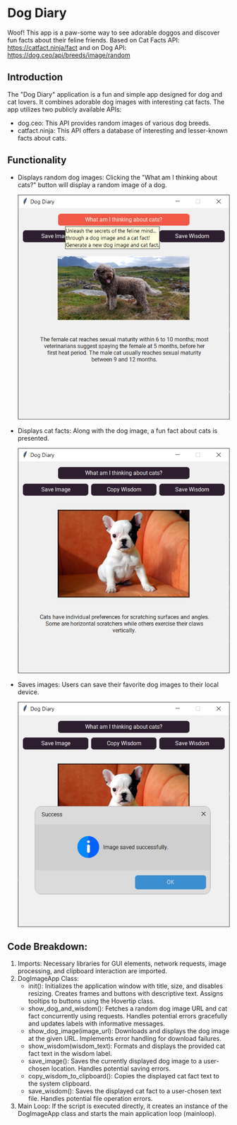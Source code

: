 # Dog Diary
Woof! This app is a paw-some way to see adorable doggos and discover fun facts about their feline friends.
Based on Cat Facts API: https://catfact.ninja/fact and on Dog API: https://dog.ceo/api/breeds/image/random

## Introduction
The "Dog Diary" application is a fun and simple app designed for dog and cat lovers. It combines adorable dog images with interesting cat facts. The app utilizes two publicly available APIs:

- dog.ceo: This API provides random images of various dog breeds.
- catfact.ninja: This API offers a database of interesting and lesser-known facts about cats.

## Functionality
- Displays random dog images: Clicking the "What am I thinking about cats?" button will display a random image of a dog.

  ![](https://github.com/hrosicka/DogDiary/blob/master/doc/DogDiary.png)

- Displays cat facts: Along with the dog image, a fun fact about cats is presented.

  ![](https://github.com/hrosicka/DogDiary/blob/master/doc/DogDiary2.png)
  
- Saves images: Users can save their favorite dog images to their local device.

  ![](https://github.com/hrosicka/DogDiary/blob/master/doc/SaveImage.png)


## Code Breakdown:

1. Imports: Necessary libraries for GUI elements, network requests, image processing, and clipboard interaction are imported.
2. DogImageApp Class:
    -  init(): Initializes the application window with title, size, and disables resizing. Creates frames and buttons with descriptive text. Assigns tooltips to buttons using the Hovertip class.
    -  show_dog_and_wisdom(): Fetches a random dog image URL and cat fact concurrently using requests. Handles potential errors gracefully and updates labels with informative messages.
    -  show_dog_image(image_url): Downloads and displays the dog image at the given URL. Implements error handling for download failures.
    -  show_wisdom(wisdom_text): Formats and displays the provided cat fact text in the wisdom label.
    -  save_image(): Saves the currently displayed dog image to a user-chosen location. Handles potential saving errors.
    -  copy_wisdom_to_clipboard(): Copies the displayed cat fact text to the system clipboard.
    -  save_wisdom(): Saves the displayed cat fact to a user-chosen text file. Handles potential file operation errors.
4. Main Loop: If the script is executed directly, it creates an instance of the DogImageApp class and starts the main application loop (mainloop).
